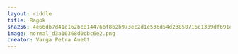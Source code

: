 ```yaml
---
layout: riddle
title: Ragok
sha256: 4e66db7d41c162bc814476bf8b2b973ec2d1e536d54d23850716c13b9df691e5
image: normal_d3a10368d0cbc6e2.png
creator: Varga Petra Anett
---
```

